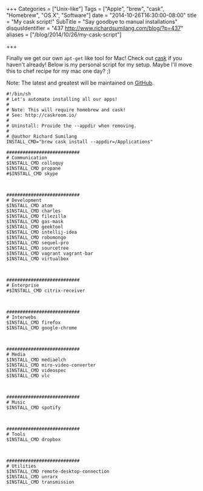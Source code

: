 +++
Categories = ["Unix-like"]
Tags = ["Apple", "brew", "cask", "Homebrew", "OS X", "Software"]
date = "2014-10-26T16:30:00-08:00"
title = "My cask script!"
SubTitle = "Say goodbye to manual installations"
disqusIdentifier = "437 http://www.richardsumilang.com/blog/?p=437"
aliases = ["/blog/2014/10/26/my-cask-script"]

+++

[1]: http://caskroom.io/ "Homebrew cask"
[2]: https://github.com/rsumilang/personal/blob/master/scripts/setup/apps-cask.sh "apps-cask"

Finally we get our own `apt-get` like tool for Mac! Check out [cask][1] if you
haven't already! Below is my personal script for my setup. Maybe I'll move this
to chef recipe for my mac one day? ;)

<!--more-->

Note: The latest and greatest will be maintained on [GitHub][2].

<pre><code class="language-bash" title="Cask" >#!/bin/sh
# Let's automate installing all our apps!
#
# Note: This will require homebrew and cask!
# See: http://caskroom.io/
#
# Uninstall: Provide the --appdir when removing.
#
# @author Richard Sumilang <me@richardsumilang.com>
INSTALL_CMD="brew cask install --appdir=/Applications"

###########################
# Communication
$INSTALL_CMD colloquy
$INSTALL_CMD propane
#$INSTALL_CMD skype



###########################
# Development
$INSTALL_CMD atom
$INSTALL_CMD charles
$INSTALL_CMD filezilla
$INSTALL_CMD gas-mask
$INSTALL_CMD geektool
$INSTALL_CMD intellij-idea
$INSTALL_CMD robomongo
$INSTALL_CMD sequel-pro
$INSTALL_CMD sourcetree
$INSTALL_CMD vagrant vagrant-bar
$INSTALL_CMD virtualbox



###########################
# Enterprise
#$INSTALL_CMD citrix-receiver



###########################
# Interwebs
$INSTALL_CMD firefox
$INSTALL_CMD google-chrome



###########################
# Media
$INSTALL_CMD mediaelch
$INSTALL_CMD miro-video-converter
$INSTALL_CMD videospec
$INSTALL_CMD vlc



###########################
# Music
$INSTALL_CMD spotify



###########################
# Tools
$INSTALL_CMD dropbox



###########################
# Utilities
$INSTALL_CMD remote-desktop-connection
$INSTALL_CMD unrarx
$INSTALL_CMD transmission
</code></pre>
